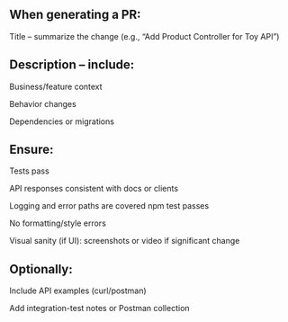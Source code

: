 ## When generating a PR:

Title – summarize the change (e.g., “Add Product Controller for Toy API”)

## Description – include:

Business/feature context

Behavior changes

Dependencies or migrations

## Ensure:

Tests pass

API responses consistent with docs or clients

Logging and error paths are covered
npm test passes

No formatting/style errors

Visual sanity (if UI): screenshots or video if significant change

## Optionally:

Include API examples (curl/postman)

Add integration-test notes or Postman collection
